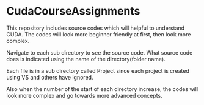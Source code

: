 # CudaCourseAssignments
This repository includes source codes which will helpful to understand CUDA. The codes will look more beginner friendly at first, then look more complex.

Navigate to each sub directory to see the source code. What source code does is indicated using the name of the directory(folder name).

Each file is in a sub directory called Project since each project is created using VS and others have ignored.

Also when the number of the start of each directory increase, the codes will look more complex and go towards more advanced concepts.
